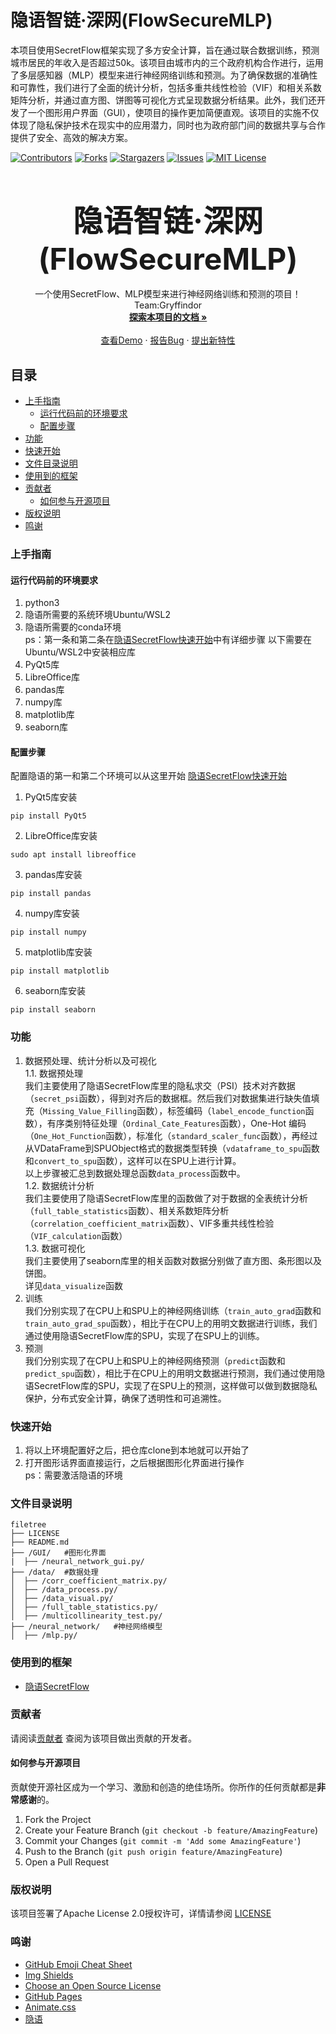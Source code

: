
# 隐语智链·深网(FlowSecureMLP)

本项目使用SecretFlow框架实现了多方安全计算，旨在通过联合数据训练，预测城市居民的年收入是否超过50k。该项目由城市内的三个政府机构合作进行，运用了多层感知器（MLP）模型来进行神经网络训练和预测。为了确保数据的准确性和可靠性，我们进行了全面的统计分析，包括多重共线性检验（VIF）和相关系数矩阵分析，并通过直方图、饼图等可视化方式呈现数据分析结果。此外，我们还开发了一个图形用户界面（GUI），使项目的操作更加简便直观。该项目的实施不仅体现了隐私保护技术在现实中的应用潜力，同时也为政府部门间的数据共享与合作提供了安全、高效的解决方案。

<!-- PROJECT SHIELDS -->

[![Contributors][contributors-shield]][contributors-url]
[![Forks][forks-shield]][forks-url]
[![Stargazers][stars-shield]][stars-url]
[![Issues][issues-shield]][issues-url]
[![MIT License][license-shield]][license-url]
<!-- PROJECT LOGO -->
<br />
  <h3 align="center"><font size="10"><b>隐语智链·深网(FlowSecureMLP)</b></font></h3>
  <p align="center">
    一个使用SecretFlow、MLP模型来进行神经网络训练和预测的项目！  
    <br />
    Team:Gryffindor
    <br />
    <a href="https://github.com/YnRen22852/secretflowgryffindor"><strong>探索本项目的文档 »</strong></a>
    <br />
    <br />
    <a href="https://github.com/YnRen22852/secretflowgryffindor">查看Demo</a>
    ·
    <a href="https://github.com/YnRen22852/secretflowgryffindor/issues">报告Bug</a>
    ·
    <a href="https://github.com/YnRen22852/secretflowgryffindor/issues">提出新特性</a>
  </p>

</p>


 
 
## 目录

- [上手指南](#上手指南)
  - [运行代码前的环境要求](#运行代码前的环境要求)
  - [配置步骤](#配置步骤)
- [功能](#功能)
- [快速开始](#快速开始)
- [文件目录说明](#文件目录说明)
- [使用到的框架](#使用到的框架)
- [贡献者](#贡献者)
  - [如何参与开源项目](#如何参与开源项目)
- [版权说明](#版权说明)
- [鸣谢](#鸣谢)


### **上手指南** 

#### **运行代码前的环境要求**

1. python3
2. 隐语所需要的系统环境Ubuntu/WSL2
3. 隐语所需要的conda环境  
ps：第一条和第二条在[隐语SecretFlow快速开始](https://secret-flow.antgroup.com/docs/secretflow/zh_CN/getting_started/installation.html#)中有详细步骤
以下需要在Ubuntu/WSL2中安装相应库  
4. PyQt5库
5. LibreOffice库
6. pandas库
7. numpy库
8. matplotlib库
9. seaborn库

#### **配置步骤**

配置隐语的第一和第二个环境可以从这里开始
[隐语SecretFlow快速开始](https://secret-flow.antgroup.com/docs/secretflow/zh_CN/getting_started/installation.html#)
1. PyQt5库安装
```
pip install PyQt5
```
2. LibreOffice库安装
```
sudo apt install libreoffice
```
3. pandas库安装
```
pip install pandas
```
4. numpy库安装
```
pip install numpy
```
5. matplotlib库安装
```
pip install matplotlib
```
6. seaborn库安装
```
pip install seaborn
```

### **功能**

1. 数据预处理、统计分析以及可视化  
1.1. 数据预处理  
我们主要使用了隐语SecretFlow库里的隐私求交（PSI）技术对齐数据（`secret_psi`函数），得到对齐后的数据框。然后我们对数据集进行缺失值填充（`Missing_Value_Filling`函数），标签编码（`label_encode_function`函数），有序类别特征处理（`Ordinal_Cate_Features`函数），One-Hot 编码（`One_Hot_Function`函数），标准化（`standard_scaler_func`函数），再经过从VDataFrame到SPUObject格式的数据类型转换（`vdataframe_to_spu`函数和`convert_to_spu`函数），这样可以在SPU上进行计算。  
以上步骤被汇总到数据处理总函数`data_process`函数中。  
1.2. 数据统计分析  
我们主要使用了隐语SecretFlow库里的函数做了对于数据的全表统计分析（`full_table_statistics`函数）、相关系数矩阵分析（`correlation_coefficient_matrix`函数）、VIF多重共线性检验（`VIF_calculation`函数）  
1.3. 数据可视化  
我们主要使用了seaborn库里的相关函数对数据分别做了直方图、条形图以及饼图。  
详见`data_visualize`函数  
2. 训练  
我们分别实现了在CPU上和SPU上的神经网络训练（`train_auto_grad`函数和`train_auto_grad_spu`函数），相比于在CPU上的用明文数据进行训练，我们通过使用隐语SecretFlow库的SPU，实现了在SPU上的训练。  
3. 预测  
我们分别实现了在CPU上和SPU上的神经网络预测（`predict`函数和`predict_spu`函数），相比于在CPU上的用明文数据进行预测，我们通过使用隐语SecretFlow库的SPU，实现了在SPU上的预测，这样做可以做到数据隐私保护，分布式安全计算，确保了透明性和可追溯性。  

### **快速开始** 

1. 将以上环境配置好之后，把仓库clone到本地就可以开始了
2. 打开图形话界面直接运行，之后根据图形化界面进行操作  
   ps：需要激活隐语的环境
   
### 文件目录说明

```
filetree 
├── LICENSE
├── README.md
├── /GUI/   #图形化界面
|  ├── /neural_network_gui.py/
├── /data/  #数据处理
│  ├── /corr_coefficient_matrix.py/
│  ├── /data_process.py/
│  ├── /data_visual.py/
│  ├── /full_table_statistics.py/
│  ├── /multicollinearity_test.py/
├── /neural_network/   #神经网络模型
│  ├── /mlp.py/

```


### 使用到的框架

- [隐语SecretFlow](https://secret-flow.antgroup.com/)

### 贡献者

请阅读[贡献者](https://github.com/YnRen22852/secretflowgryffindor/graphs/contributors) 查阅为该项目做出贡献的开发者。

#### 如何参与开源项目

贡献使开源社区成为一个学习、激励和创造的绝佳场所。你所作的任何贡献都是**非常感谢**的。


1. Fork the Project
2. Create your Feature Branch (`git checkout -b feature/AmazingFeature`)
3. Commit your Changes (`git commit -m 'Add some AmazingFeature'`)
4. Push to the Branch (`git push origin feature/AmazingFeature`)
5. Open a Pull Request

   
### 版权说明

该项目签署了Apache License 2.0授权许可，详情请参阅 [LICENSE](https://github.com/YnRen22852/secretflowgryffindor/blob/master/LICENSE)

### 鸣谢


- [GitHub Emoji Cheat Sheet](https://www.webpagefx.com/tools/emoji-cheat-sheet)
- [Img Shields](https://shields.io)
- [Choose an Open Source License](https://choosealicense.com)
- [GitHub Pages](https://pages.github.com)
- [Animate.css](https://daneden.github.io/animate.css)
- [隐语](https://secret-flow.antgroup.com/)

<!-- links -->
[your-project-path]:https://github.com/YnRen22852/secretflowgryffindor
[contributors-shield]: https://img.shields.io/github/contributors/YnRen22852/secretflowgryffindor.svg?style=flat-square
[contributors-url]: https://github.com/YnRen22852/secretflowgryffindor/graphs/contributors
[forks-shield]: https://img.shields.io/github/forks/YnRen22852/secretflowgryffindor.svg?style=flat-square
[forks-url]: https://github.com/YnRen22852/secretflowgryffindor/network/members
[stars-shield]: https://img.shields.io/github/stars/YnRen22852/secretflowgryffindor.svg?style=flat-square
[stars-url]: https://github.com/YnRen22852/secretflowgryffindor/stargazers
[issues-shield]: https://img.shields.io/github/issues/YnRen22852/secretflowgryffindor.svg?style=flat-square
[issues-url]: https://github.com/YnRen22852/secretflowgryffindor/issues
[license-shield]: https://img.shields.io/github/license/YnRen22852/secretflowgryffindor.svg?style=flat-square
[license-url]: https://github.com/YnRen22852/secretflowgryffindor/blob/master/LICENSE
